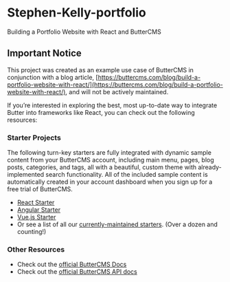 # Stephen-Kelly-portfolio
Building a Portfolio Website with React and ButterCMS

## Important Notice
This project was created as an example use case of ButterCMS in conjunction with a blog article, [https://buttercms.com/blog/build-a-portfolio-website-with-react/](https://buttercms.com/blog/build-a-portfolio-website-with-react/), and will not be actively maintained. 

If you’re interested in exploring the best, most up-to-date way to integrate Butter into frameworks like React, you can check out the following resources:

### Starter Projects

The following turn-key starters are fully integrated with dynamic sample content from your ButterCMS account, including main menu, pages, blog posts, categories, and tags, all with a beautiful, custom theme with already-implemented search functionality. All of the included sample content is automatically created in your account dashboard when you sign up for a free trial of ButterCMS.
- [React Starter](https://buttercms.com/starters/react-starter-project/)
- [Angular Starter](https://buttercms.com/starters/angular-starter-project/)
- [Vue.js Starter](https://buttercms.com/starters/vuejs-starter-project/)
- Or see a list of all our [currently-maintained starters](https://buttercms.com/starters/). (Over a dozen and counting!)

### Other Resources
- Check out the [official ButterCMS Docs](https://buttercms.com/docs/)
- Check out the [official ButterCMS API docs](https://buttercms.com/docs/api/)

